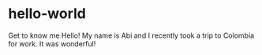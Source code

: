 # hello-world
Get to know me
Hello! My name is Abi and I recently took a trip to Colombia for work. It was wonderful!
